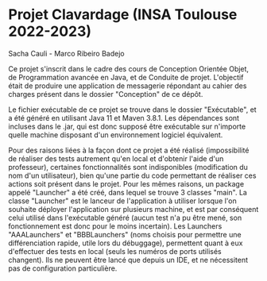 # Projet Clavardage (INSA Toulouse 2022-2023)

Sacha Cauli - Marco Ribeiro Badejo

Ce projet s'inscrit dans le cadre des cours de Conception Orientée Objet, de Programmation avancée en Java, et de Conduite de projet. L'objectif était de produire une application de messagerie répondant au cahier des charges présent dans le dossier "Conception" de ce dépôt. 

Le fichier exécutable de ce projet se trouve dans le dossier "Exécutable", et a été généré en utilisant Java 11 et Maven 3.8.1. Les dépendances sont incluses dans le .jar, qui est donc supposé être exécutable sur n'importe quelle machine disposant d'un environnement logiciel équivalent.

Pour des raisons liées à la façon dont ce projet a été réalisé (impossibilité de réaliser des tests autrement qu'en local et d'obtenir l'aide d'un professeur), certaines fonctionnalités sont indisponibles (modification du nom d'un utilisateur), bien qu'une partie du code permettant de réaliser ces actions soit présent dans le projet. Pour les mêmes raisons, un package appelé "Launcher" a été créé, dans lequel se trouve 3 classes "main". La classe "Launcher" est le lanceur de l'application à utiliser lorsque l'on souhaite déployer l'application sur plusieurs machine, et est par conséquent celui utilisé dans l'exécutable généré (aucun test n'a pu être mené, son fonctionnement est donc pour le moins incertain). Les Launchers "AAALaunchers" et "BBBLaunchers" (noms choisis pour permettre une différenciation rapide, utile lors du débuggage), permettent quant à eux d'effectuer des tests en local (seuls les numéros de ports utilisés changent). Ils ne peuvent être lancé que depuis un IDE, et ne nécessitent pas de configuration particulière.
